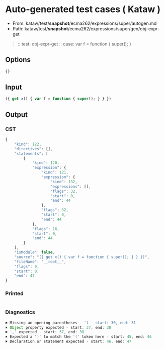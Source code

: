 # Auto-generated test cases ( Kataw )
- From: kataw/test/__snapshot__/ecma262/expressions/super/autogen.md
- Path: kataw/test/__snapshot__/ecma262/expressions/super/gen/obj-expr-get
> :: test: obj-expr-get
> :: case: var f = function { super(); }
## Options

`````js
{}
`````
## Input

`````js
({ get x() { var f = function { super(); } } })
`````
## Output

### CST

```javascript
{
    "kind": 122,
    "directives": [],
    "statements": [
        {
            "kind": 120,
            "expression": {
                "kind": 121,
                "expression": {
                    "kind": 132,
                    "expressions": [],
                    "flags": 32,
                    "start": 0,
                    "end": 44
                },
                "flags": 32,
                "start": 0,
                "end": 44
            },
            "flags": 16,
            "start": 0,
            "end": 44
        }
    ],
    "isModule": false,
    "source": "({ get x() { var f = function { super(); } } })",
    "fileName": "__root__",
    "flags": 0,
    "start": 0,
    "end": 47
}
```

### Printed

```javascript

```

### Diagnostics

```javascript
✖ Missing an opening parentheses - '( - start: 30, end: 31
✖ Object property expected - start: 37, end: 38
✖ ',' expected - start: 37, end: 38
✖ Expected a ')' to match the '(' token here - start: 45, end: 46
✖ Declaration or statement expected - start: 46, end: 47

```

